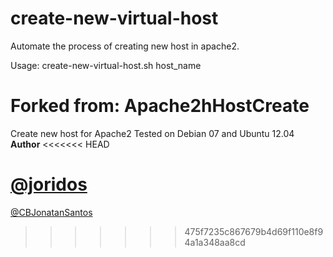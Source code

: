 create-new-virtual-host
=======================

Automate the process of creating new host in apache2.

Usage: create-new-virtual-host.sh host_name

Forked from:
Apache2hHostCreate
==================
Create new host for Apache2
Tested on Debian 07 and Ubuntu 12.04
**Author**
<<<<<<< HEAD

[@joridos](https://twitter.com/joridos)
=======
[@CBJonatanSantos](https://twitter.com/CBJonatanSantos)
>>>>>>> 475f7235c867679b4d69f110e8f94a1a348aa8cd
